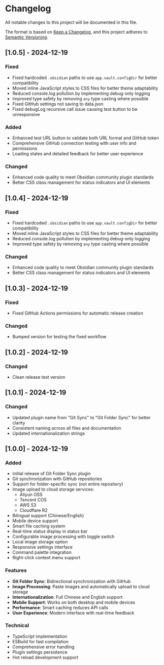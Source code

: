 # Changelog

All notable changes to this project will be documented in this file.

The format is based on [Keep a Changelog](https://keepachangelog.com/en/1.0.0/),
and this project adheres to [Semantic Versioning](https://semver.org/spec/v2.0.0.html).

## [1.0.5] - 2024-12-19

### Fixed
- Fixed hardcoded `.obsidian` paths to use `app.vault.configDir` for better compatibility
- Moved inline JavaScript styles to CSS files for better theme adaptability
- Reduced console.log pollution by implementing debug-only logging
- Improved type safety by removing `any` type casting where possible
- Fixed GitHub settings not saving to data.json
- Fixed debugLog recursive call issue causing test button to be unresponsive

### Added
- Enhanced test URL button to validate both URL format and GitHub token
- Comprehensive GitHub connection testing with user info and permissions
- Loading states and detailed feedback for better user experience

### Changed
- Enhanced code quality to meet Obsidian community plugin standards
- Better CSS class management for status indicators and UI elements

## [1.0.4] - 2024-12-19

### Fixed
- Fixed hardcoded `.obsidian` paths to use `app.vault.configDir` for better compatibility
- Moved inline JavaScript styles to CSS files for better theme adaptability
- Reduced console.log pollution by implementing debug-only logging
- Improved type safety by removing `any` type casting where possible

### Changed
- Enhanced code quality to meet Obsidian community plugin standards
- Better CSS class management for status indicators and UI elements

## [1.0.3] - 2024-12-19

### Fixed
- Fixed GitHub Actions permissions for automatic release creation

### Changed
- Bumped version for testing the fixed workflow

## [1.0.2] - 2024-12-19

### Changed
- Clean release test version

## [1.0.1] - 2024-12-19

### Changed

- Updated plugin name from "Git Sync" to "Git Folder Sync" for better clarity
- Consistent naming across all files and documentation
- Updated internationalization strings

## [1.0.0] - 2024-12-19

### Added

- Initial release of Git Folder Sync plugin
- Git synchronization with GitHub repositories
- Support for folder-specific sync (not entire repository)
- Image upload to cloud storage services:
  - Aliyun OSS
  - Tencent COS
  - AWS S3
  - Cloudflare R2
- Bilingual support (Chinese/English)
- Mobile device support
- Smart file caching system
- Real-time status display in status bar
- Configurable image processing with toggle switch
- Local image storage option
- Responsive settings interface
- Command palette integration
- Right-click context menu support

### Features

- **Git Folder Sync**: Bidirectional synchronization with GitHub
- **Image Processing**: Paste images and automatically upload to cloud storage
- **Internationalization**: Full Chinese and English support
- **Mobile Support**: Works on both desktop and mobile devices
- **Performance**: Smart caching reduces API calls
- **User Experience**: Modern interface with real-time feedback

### Technical

- TypeScript implementation
- ESBuild for fast compilation
- Comprehensive error handling
- Plugin settings persistence
- Hot reload development support
